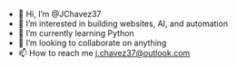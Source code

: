- 👋 Hi, I’m @JChavez37
- 👀 I’m interested in building websites, AI, and automation
- 🌱 I’m currently learning Python
- 💞️ I’m looking to collaborate on anything
- 📫 How to reach me j.chavez37@outlook.com

<!---
JChavez37/JChavez37 is a ✨ special ✨ repository because its `README.md` (this file) appears on your GitHub profile.
You can click the Preview link to take a look at your changes.
--->
